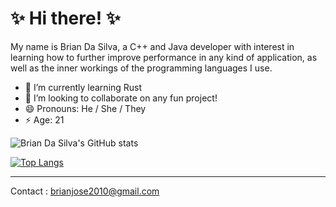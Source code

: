 # ✨ Hi there! ✨

My name is Brian Da Silva, a C++ and Java developer with interest in learning how to further improve performance in any kind of application, as well as the inner workings of the programming languages I use.


- 🌱 I’m currently learning Rust
- 👯 I’m looking to collaborate on any fun project!
- 😄 Pronouns: He / She / They
- ⚡ Age: 21

![Brian Da Silva's GitHub stats](https://github-readme-stats.vercel.app/api?username=Noxor11&show_icons=true&theme=radical)


[![Top Langs](https://github-readme-stats.vercel.app/api/top-langs/?username=Noxor11&theme=radical)](https://github.com/anuraghazra/github-readme-stats)

<hr/>

Contact : brianjose2010@gmail.com
